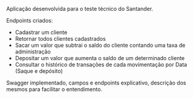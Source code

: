 Aplicação desenvolvida para o teste técnico do Santander.

Endpoints criados:
- Cadastrar um cliente
- Retornar todos clientes cadastrados
- Sacar um valor que subtrai o saldo do cliente contando uma taxa de administração
- Depositar um valor que aumenta o saldo de um determinado cliente
- Consultar o histórico de transações de cada movimentação por Data (Saque e depósito)

Swagger implementado, campos e endpoints explicativo, descrição dos mesmos para facilitar o entendimento.
